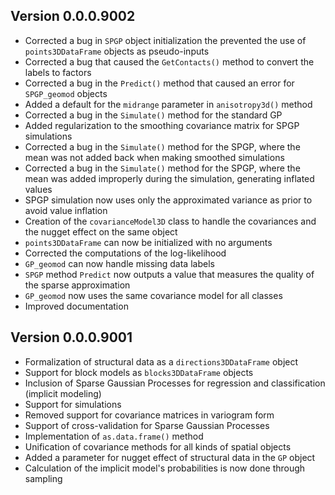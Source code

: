 ## Version 0.0.0.9002

* Corrected a bug in `SPGP` object initialization the prevented the use of
`points3DDataFrame` objects as pseudo-inputs
* Corrected a bug that caused the `GetContacts()` method to convert the labels
to factors
* Corrected a bug in the `Predict()` method that caused an error for 
`SPGP_geomod` objects
* Added a default for the `midrange` parameter in `anisotropy3d()` method
* Corrected a bug in the `Simulate()` method for the standard GP
* Added regularization to the smoothing covariance matrix for SPGP simulations
* Corrected a bug in the `Simulate()` method for the SPGP, where the mean was not
added back when making smoothed simulations
* Corrected a bug in the `Simulate()` method for the SPGP, where the mean was 
added improperly during the simulation, generating inflated values
* SPGP simulation now uses only the approximated variance as prior to avoid
value inflation
* Creation of the `covarianceModel3D` class to handle the covariances and the
nugget effect on the same object
* `points3DDataFrame` can now be initialized with no arguments
* Corrected the computations of the log-likelihood
* `GP_geomod` can now handle missing data labels
* `SPGP` method `Predict` now outputs a value that measures the quality of the
sparse approximation
* `GP_geomod` now uses the same covariance model for all classes
* Improved documentation

## Version 0.0.0.9001

* Formalization of structural data as a `directions3DDataFrame` object
* Support for block models as `blocks3DDataFrame` objects
* Inclusion of Sparse Gaussian Processes for regression and classification (implicit modeling)
* Support for simulations
* Removed support for covariance matrices in variogram form
* Support of cross-validation for Sparse Gaussian Processes
* Implementation of `as.data.frame()` method
* Unification of covariance methods for all kinds of spatial objects
* Added a parameter for nugget effect of structural data in the `GP` object
* Calculation of the implicit model's probabilities is now done through sampling
